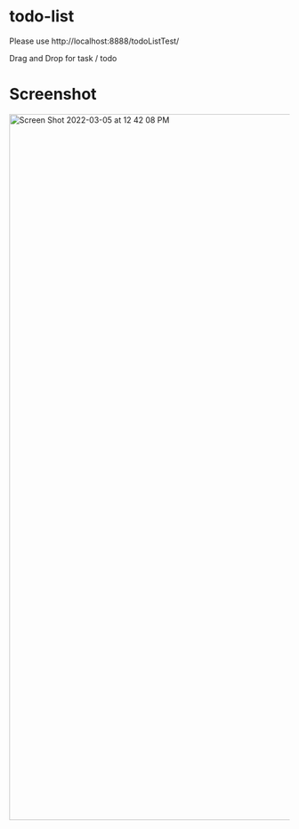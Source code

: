# todo-list
Please use http://localhost:8888/todoListTest/

Drag and Drop for task / todo

# Screenshot


<img width="1270" alt="Screen Shot 2022-03-05 at 12 42 08 PM" src="https://user-images.githubusercontent.com/58017950/156868234-3ea90a24-aae0-4c64-ab2a-96a6a9f54578.png">
